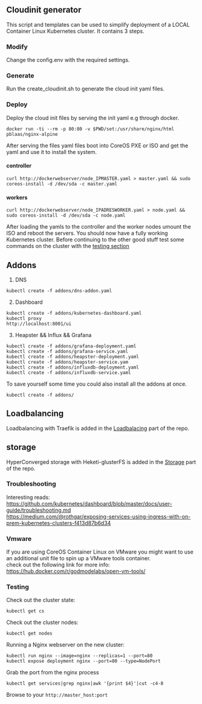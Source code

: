 ## Cloudinit generator
This script and templates can be used to simplify deployment of a LOCAL Container Linux Kubernetes cluster. It contains 3 steps.

### Modify
Change the config.env with the required settings.

### Generate
Run the create_cloudinit.sh to generate the cloud init yaml files.

### Deploy
Deploy the cloud init files by serving the init yaml e.g through docker.

```
docker run -ti --rm -p 80:80 -v $PWD/set:/usr/share/nginx/html pblaas/nginx-alpine
```

After serving the files yaml files boot into CoreOS PXE or ISO and get the yaml and use it to install the system.

#### controller
```
curl http://dockerwebserver/node_IPMASTER.yaml > master.yaml && sudo coreos-install -d /dev/sda -c master.yaml
```
#### workers
```
curl http://dockerwebserver/node_IPADRESWORKER.yaml > node.yaml && sudo coreos-install -d /dev/sda -c node.yaml
```
After loading the yamls to the controller and the worker nodes umount the ISO and reboot the servers. You should now have a fully working Kubernetes cluster. Before continuing to the other good stuff test some commands on the cluster with the [testing section](#testing)


## Addons
1. DNS
```
kubectl create -f addons/dns-addon.yaml
```
2. Dashboard
```
kubectl create -f addons/kubernetes-dashboard.yaml
kubectl proxy
http://localhost:8001/ui
```
3. Heapster && Influx && Grafana
  ```
  kubectl create -f addons/grafana-deployment.yaml
  kubectl create -f addons/grafana-service.yaml
  kubectl create -f addons/heapster-deployment.yaml
  kubectl create -f addons/heapster-service.yam
  kubectl create -f addons/influxdb-deployment.yaml
  kubectl create -f addons/influxdb-service.yaml
  ```

To save yourself some time you could also install all the addons at once.
```
kubectl create -f addons/
```

## Loadbalancing
Loadbalancing with Traefik is added in the
[Loadbalacing](https://github.com/pblaas/cloudinit_generator/tree/master/loadbalancing) part of the repo.

## storage
HyperConverged storage with Heketi-glusterFS is added in the
[Storage](https://github.com/pblaas/cloudinit_generator/tree/master/storage) part of the repo.

### Troubleshooting
Interesting reads:
https://github.com/kubernetes/dashboard/blob/master/docs/user-guide/troubleshooting.md<br>
https://medium.com/@rothgar/exposing-services-using-ingress-with-on-prem-kubernetes-clusters-f413d87b6d34

### Vmware
If you are using CoreOS Container Linux on VMware you might want to use an additional unit file to spin up a VMware tools container.<br>
check out the following link for more info: https://hub.docker.com/r/godmodelabs/open-vm-tools/

### Testing
Check out the cluster state:
```
kubectl get cs
```
Check out the cluster nodes:
```
kubectl get nodes
```

Running a Nginx webserver on the new cluster:
```
kubectl run nginx --image=nginx --replicas=1 --port=80
kubectl expose deployment nginx --port=80 --type=NodePort
```

Grab the port from the nginx process<br>
```
kubectl get services|grep nginx|awk '{print $4}'|cut -c4-8
```
Browse to your <code>http://master_host:port</code>
